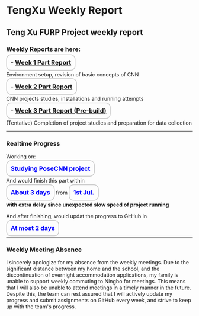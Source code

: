 # TengXu Weekly Report
## Teng Xu FURP Project weekly report
### Weekly Reports are here:



**<span style="font-size:1.18em; border: 2px solid #ccc; padding: 10px; border-radius: 13px;">- [Week 1 Part Report](/Week1/w1.md)</span>**  

Environment setup, revision of basic concepts of CNN

**<span style="font-size:1.18em; border: 2px solid #ccc; padding: 10px; border-radius: 13px;">- [Week 2 Part Report](/Week2/w2.md) </span>**  

CNN projects studies, installations and running attempts

**<span style="font-size:1.18em; border: 2px solid #ccc; padding: 10px; border-radius: 13px;">- [Week 3 Part Report (Pre-build)](/week3/w3.md) </span>**

(Tentative) Completion of project studies and preparation for data collection

---
### Realtime Progress
Working on: 
     
**<span style="color:blue; font-size:1.18em; border: 2px solid #ccc; padding: 10px; border-radius: 13px;">Studying PoseCNN project</span>**

And would finish this part within 

**<span style="color:blue; font-size:1.18em; border: 2px solid #ccc; padding: 10px; border-radius: 13px;"> About 3 days</span>**  from **<span style="color:blue; font-size:1.18em; border: 2px solid #ccc; padding: 10px; border-radius: 13px;">1st Jul.</span>** 

**with extra delay since unexpected slow speed of project running**

And after finishing, would updat the progress to GitHub in 

**<span style="color:blue; font-size:1.18em; border: 2px solid #ccc; padding: 10px; border-radius: 13px;">At most 2 days</span>**

---
### Weekly Meeting Absence
I sincerely apologize for my absence from the weekly meetings. Due to the significant distance between my home and the school, and the discontinuation of overnight accommodation applications, my family is unable to support weekly commuting to Ningbo for meetings. This means that I will also be unable to attend meetings in a timely manner in the future. Despite this, the team can rest assured that I will actively update my progress and submit assignments on GitHub every week, and strive to keep up with the team's progress.